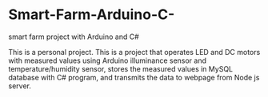 # Smart-Farm-Arduino-C-
smart farm project with Arduino and C#

This is a personal project.
This is a project that operates LED and DC motors with measured values using Arduino illuminance sensor and temperature/humidity sensor, stores the measured values in MySQL database with C# program, and transmits the data to webpage from Node js server.
